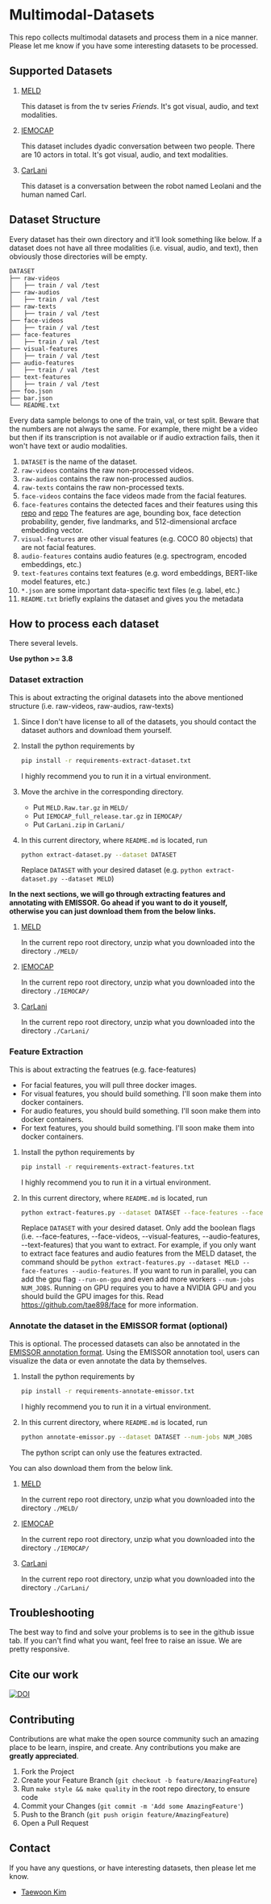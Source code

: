 # Multimodal-Datasets

This repo collects multimodal datasets and process them in a nice manner. Please let me know if you have some interesting datasets to be processed.

## Supported Datasets

1. [MELD](https://affective-meld.github.io/)

   This dataset is from the tv series *Friends*.
   It's got visual, audio, and text modalities.

1. [IEMOCAP](https://sail.usc.edu/iemocap/)

   This dataset includes dyadic conversation between two people.
   There are 10 actors in total. It's got visual, audio, and text modalities.

1. [CarLani](https://surfdrive.surf.nl/files/index.php/s/I5Gg87eVN3l1KEP/download)

   This dataset is a conversation between the robot named Leolani and the human named Carl.

## Dataset Structure

Every dataset has their own directory and it'll look something like below.
If a dataset does not have all three modalities (i.e. visual, audio, and text),
then obviously those directories will be empty.

```console
DATASET
├── raw-videos
│   ├── train / val /test
├── raw-audios
│   ├── train / val /test
├── raw-texts
│   ├── train / val /test
├── face-videos
│   ├── train / val /test
├── face-features
│   ├── train / val /test
├── visual-features
│   ├── train / val /test
├── audio-features
│   ├── train / val /test
├── text-features
│   ├── train / val /test
├── foo.json
├── bar.json
└── README.txt
```

Every data sample belongs to one of the train, val, or test split.
Beware that the numbers are not always the same. For example, there might be a video but then if its transcription is not available or if audio extraction fails, then it won't have text or audio modalities.

1. `DATASET` is the name of the dataset.
1. `raw-videos` contains the raw non-processed videos.
1. `raw-audios` contains the raw non-processed audios.
1. `raw-texts` contains the raw non-processed texts.
1. `face-videos` contains the face videos made from the facial features.
1. `face-features` contains the detected faces and their features using this [repo](https://github.com/tae898/face-detection-recognition) and [repo](https://github.com/tae898/age-gender) The features are age, bounding box, face detection probability, gender, five landmarks, and 512-dimensional arcface embedding vector.
1. `visual-features` are other visual features (e.g. COCO 80 objects) that are not facial features.
1. `audio-features` contains audio features (e.g. spectrogram, encoded embeddings, etc.)
1. `text-features` contains text features (e.g. word embeddings, BERT-like model features, etc.)
1. `*.json` are some important data-specific text files (e.g. label, etc.)
1. `README.txt` briefly explains the dataset and gives you the metadata

## How to process each dataset

There several levels.

**Use python >= 3.8**

### Dataset extraction

This is about extracting the original datasets into the above mentioned structure (i.e. raw-videos, raw-audios, raw-texts)

1. Since I don't have license to all of the datasets, you should contact the dataset authors and download them yourself.

1. Install the python requirements by

   ```bash
   pip install -r requirements-extract-dataset.txt
   ```

   I highly recommend you to run it in a virtual environment.

1. Move the archive in the corresponding directory.

   - Put `MELD.Raw.tar.gz` in `MELD/`
   - Put `IEMOCAP_full_release.tar.gz` in `IEMOCAP/`
   - Put `CarLani.zip` in `CarLani/`

1. In this current directory, where `README.md` is located, run

   ```bash
   python extract-dataset.py --dataset DATASET
   ```

   Replace `DATASET` with your desired dataset (e.g. `python extract-dataset.py --dataset MELD`)

**In the next sections, we will go through extracting features and annotating with EMISSOR. Go ahead if you want to do it youself, otherwise you can just download them from the below links.**

1. [MELD](https://surfdrive.surf.nl/files/index.php/s/hGghcDwmKb5OM07/download)

   In the current repo root directory, unzip what you downloaded into the directory `./MELD/`

1. [IEMOCAP](https://surfdrive.surf.nl/files/index.php/s/HLECWlhvDSEhtgW/download)

   In the current repo root directory, unzip what you downloaded into the directory `./IEMOCAP/`

1. [CarLani](https://surfdrive.surf.nl/files/index.php/s/I5Gg87eVN3l1KEP/download)

   In the current repo root directory, unzip what you downloaded into the directory `./CarLani/`

### Feature Extraction

This is about extracting the featrues (e.g. face-features)

- For facial features, you will pull three docker images.
- For visual features, you should build something. I'll soon make them into docker containers.
- For audio features, you should build something. I'll soon make them into docker containers.
- For text features, you should build something. I'll soon make them into docker containers.

1. Install the python requirements by

   ```bash
   pip install -r requirements-extract-features.txt
   ```

   I highly recommend you to run it in a virtual environment.

1. In this current directory, where `README.md` is located, run

   ```bash
   python extract-features.py --dataset DATASET --face-features --face-videos --visual-features --audio-features --text-features --run-on-gpu --num-jobs NUM_JOBS 
   ```

   Replace `DATASET` with your desired dataset. Only add the boolean flags (i.e. --face-features, --face-videos, --visual-features, --audio-features, --text-features) that you want to extract. For example, if you only want to extract face features and audio features from the MELD dataset, the command should be `python extract-features.py --dataset MELD --face-features --audio-features`. If you want to run in parallel, you can add the gpu flag `--run-on-gpu` and even add more workers `--num-jobs NUM_JOBS`. Running on GPU requires you to have a NVIDIA GPU and you should build the GPU images for this. Read https://github.com/tae898/face for more information.

### Annotate the dataset in the EMISSOR format (optional)

This is optional. The processed datasets can also be annotated in the [EMISSOR annotation format](https://github.com/cltl/GMRCAnnotation). Using the EMISSOR annotation tool, users can visualize the data or even annotate the data by themselves.

1. Install the python requirements by

   ```bash
   pip install -r requirements-annotate-emissor.txt
   ```

   I highly recommend you to run it in a virtual environment.

1. In this current directory, where `README.md` is located, run

   ```bash
   python annotate-emissor.py --dataset DATASET --num-jobs NUM_JOBS
   ```

   The python script can only use the features extracted.

You can also download them from the below link.

1. [MELD](https://surfdrive.surf.nl/files/index.php/s/fwiMEPEDCnPjfGm/download)

   In the current repo root directory, unzip what you downloaded into the directory `./MELD/`

1. [IEMOCAP](https://surfdrive.surf.nl/files/index.php/s/fDfr1yRT8SqATuV/download)

   In the current repo root directory, unzip what you downloaded into the directory `./IEMOCAP/`

1. [CarLani](https://surfdrive.surf.nl/files/index.php/s/I5Gg87eVN3l1KEP/download)

   In the current repo root directory, unzip what you downloaded into the directory `./CarLani/`

## Troubleshooting

The best way to find and solve your problems is to see in the github issue tab. If you can't find what you want, feel free to raise an issue. We are pretty responsive.

## Cite our work

[![DOI](https://zenodo.org/badge/358332238.svg)](https://zenodo.org/badge/latestdoi/358332238)

## Contributing

Contributions are what make the open source community such an amazing place to be learn, inspire, and create. Any contributions you make are **greatly appreciated**.

1. Fork the Project
1. Create your Feature Branch (`git checkout -b feature/AmazingFeature`)
1. Run `make style && make quality` in the root repo directory, to ensure code
1. Commit your Changes (`git commit -m 'Add some AmazingFeature'`)
1. Push to the Branch (`git push origin feature/AmazingFeature`)
1. Open a Pull Request

## Contact

If you have any questions, or have interesting datasets, then please let me know.

- [Taewoon Kim](https://taewoon.kim/)
